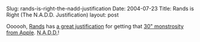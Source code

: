 Slug: rands-is-right-the-nadd-justification
Date: 2004-07-23
Title: Rands is Right (The N.A.D.D. Justification)
layout: post

Oooooh, <a href="http://www.randsinrepose.com">Rands</a> has <a href="http://www.randsinrepose.com/archives/2004/07/21/messy_thinking.html">a great justification</a> for getting that <a href="http://www.apple.com/displays/">30&quot; monstrosity from Apple</a>. <abbr title="Nerd Attention Deficit Disorder">N.A.D.D.</abbr>!
